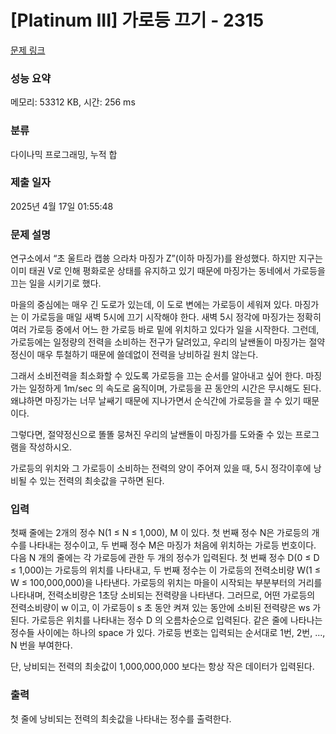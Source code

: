# [Platinum III] 가로등 끄기 - 2315 

[문제 링크](https://www.acmicpc.net/problem/2315) 

### 성능 요약

메모리: 53312 KB, 시간: 256 ms

### 분류

다이나믹 프로그래밍, 누적 합

### 제출 일자

2025년 4월 17일 01:55:48

### 문제 설명

<p>연구소에서 “초 울트라 캡쑝 으라차 마징가 Z”(이하 마징가)를 완성했다. 하지만 지구는 이미 태권 V로 인해 평화로운 상태를 유지하고 있기 때문에 마징가는 동네에서 가로등을 끄는 일을 시키기로 했다.</p>

<p>마을의 중심에는 매우 긴 도로가 있는데, 이 도로 변에는 가로등이 세워져 있다. 마징가는 이 가로등을 매일 새벽 5시에 끄기 시작해야 한다. 새벽 5시 정각에 마징가는 정확히 여러 가로등 중에서 어느 한 가로등 바로 밑에 위치하고 있다가 일을 시작한다. 그런데, 가로등에는 일정량의 전력을 소비하는 전구가 달려있고, 우리의 날쌘돌이 마징가는 절약정신이 매우 투철하기 때문에 쓸데없이 전력을 낭비하길 원치 않는다.</p>

<p>그래서 소비전력을 최소화할 수 있도록 가로등을 끄는 순서를 알아내고 싶어 한다. 마징가는 일정하게 1m/sec 의 속도로 움직이며, 가로등을 끈 동안의 시간은 무시해도 된다. 왜냐하면 마징가는 너무 날쌔기 때문에 지나가면서 순식간에 가로등을 끌 수 있기 때문이다.</p>

<p>그렇다면, 절약정신으로 똘똘 뭉쳐진 우리의 날쌘돌이 마징가를 도와줄 수 있는 프로그램을 작성하시오.</p>

<p>가로등의 위치와 그 가로등이 소비하는 전력의 양이 주어져 있을 때, 5시 정각이후에 낭비될 수 있는 전력의 최솟값을 구하면 된다.</p>

### 입력 

 <p>첫째 줄에는 2개의 정수 N(1 ≤ N ≤ 1,000), M 이 있다. 첫 번째 정수 N은 가로등의 개수를 나타내는 정수이고, 두 번째 정수 M은 마징가 처음에 위치하는 가로등 번호이다. 다음 N 개의 줄에는 각 가로등에 관한 두 개의 정수가 입력된다. 첫 번째 정수 D(0 ≤ D ≤ 1,000)는 가로등의 위치를 나타내고, 두 번째 정수는 이 가로등의 전력소비량 W(1 ≤ W ≤ 100,000,000)을 나타낸다. 가로등의 위치는 마을이 시작되는 부분부터의 거리를 나타내며, 전력소비량은 1초당 소비되는 전력량을 나타낸다. 그러므로, 어떤 가로등의 전력소비량이 w 이고, 이 가로등이 s 초 동안 켜져 있는 동안에 소비된 전력량은 ws 가 된다. 가로등은 위치를 나타내는 정수 D 의 오름차순으로 입력된다. 같은 줄에 나타나는 정수들 사이에는 하나의 space 가 있다. 가로등 번호는 입력되는 순서대로 1번, 2번, ..., N 번을 부여한다.</p>

<p>단, 낭비되는 전력의 최솟값이 1,000,000,000 보다는 항상 작은 데이터가 입력된다.</p>

### 출력 

 <p>첫 줄에 낭비되는 전력의 최솟값을 나타내는 정수를 출력한다.</p>

